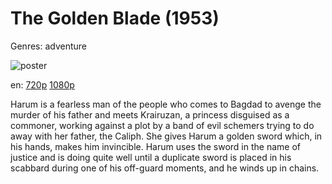 # The Golden Blade (1953)

Genres: adventure

![poster](http://image.tmdb.org/t/p/w500/eRESmdznXq1x0n4UEECms7MsWIT.jpg)

en:
  [720p](magnet:?xt=urn:btih:EE07DB669A804AD415C42AFEFA465E73A1BA7529&tr=udp://glotorrents.pw:6969/announce&tr=udp://tracker.opentrackr.org:1337/announce&tr=udp://torrent.gresille.org:80/announce&tr=udp://tracker.openbittorrent.com:80&tr=udp://tracker.coppersurfer.tk:6969&tr=udp://tracker.leechers-paradise.org:6969&tr=udp://p4p.arenabg.ch:1337&tr=udp://tracker.internetwarriors.net:1337)
  [1080p](magnet:?xt=urn:btih:496fa7b158b3c6862976895622fd1a247835af58&dn=The+Golden+Blade+%281953%29+1080p+BrRip+x264+-+YIFY&tr=udp%3A%2F%2Ftracker.openbittorrent.com%3A80%2Fannounce&tr=udp%3A%2F%2Fglotorrents.pw%3A6969%2Fannounce&tr=udp%3A%2F%2Ftracker.openbittorrent.com%3A80%2Fannounce&tr=udp%3A%2F%2Ftracker.opentrackr.org%3A1337%2Fannounce&tr=udp%3A%2F%2Fzer0day.to%3A1337%2Fannounce&tr=udp%3A%2F%2Ftracker.coppersurfer.tk%3A6969%2Fannounce)
  


Harum is a fearless man of the people who comes to Bagdad to avenge the murder of his father and meets Krairuzan, a princess disguised as a commoner, working against a plot by a band of evil schemers trying to do away with her father, the Caliph. She gives Harum a golden sword which, in his hands, makes him invincible. Harum uses the sword in the name of justice and is doing quite well until a duplicate sword is placed in his scabbard during one of his off-guard moments, and he winds up in chains.